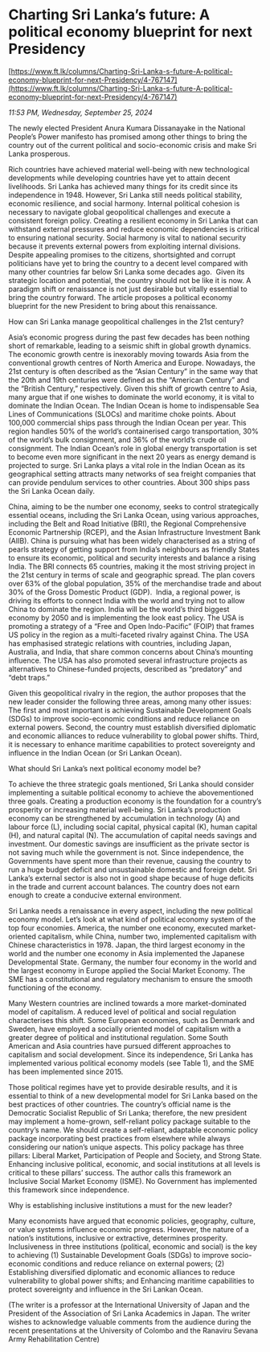 # Charting Sri Lanka’s future: A political economy blueprint for next Presidency

[https://www.ft.lk/columns/Charting-Sri-Lanka-s-future-A-political-economy-blueprint-for-next-Presidency/4-767147](https://www.ft.lk/columns/Charting-Sri-Lanka-s-future-A-political-economy-blueprint-for-next-Presidency/4-767147)

*11:53 PM, Wednesday, September 25, 2024*

The newly elected President Anura Kumara Dissanayake in the National People’s Power manifesto has promised among other things to bring the country out of the current political and socio-economic crisis and make Sri Lanka prosperous.

Rich countries have achieved material well-being with new technological developments while developing countries have yet to attain decent livelihoods. Sri Lanka has achieved many things for its credit since its independence in 1948. However, Sri Lanka still needs political stability, economic resilience, and social harmony. Internal political cohesion is necessary to navigate global geopolitical challenges and execute a consistent foreign policy. Creating a resilient economy in Sri Lanka that can withstand external pressures and reduce economic dependencies is critical to ensuring national security. Social harmony is vital to national security because it prevents external powers from exploiting internal divisions. Despite appealing promises to the citizens, shortsighted and corrupt politicians have yet to bring the country to a decent level compared with many other countries far below Sri Lanka some decades ago.  Given its strategic location and potential, the country should not be like it is now. A paradigm shift or renaissance is not just desirable but vitally essential to bring the country forward. The article proposes a political economy blueprint for the new President to bring about this renaissance.

How can Sri Lanka manage geopolitical challenges in the 21st century?

Asia’s economic progress during the past few decades has been nothing short of remarkable, leading to a seismic shift in global growth dynamics. The economic growth centre is inexorably moving towards Asia from the conventional growth centres of North America and Europe. Nowadays, the 21st century is often described as the “Asian Century” in the same way that the 20th and 19th centuries were defined as the “American Century” and the “British Century,” respectively. Given this shift of growth centre to Asia, many argue that if one wishes to dominate the world economy, it is vital to dominate the Indian Ocean. The Indian Ocean is home to indispensable Sea Lines of Communications (SLOCs) and maritime choke points. About 100,000 commercial ships pass through the Indian Ocean per year. This region handles 50% of the world’s containerised cargo transportation, 30% of the world’s bulk consignment, and 36% of the world’s crude oil consignment. The Indian Ocean’s role in global energy transportation is set to become even more significant in the next 20 years as energy demand is projected to surge. Sri Lanka plays a vital role in the Indian Ocean as its geographical setting attracts many networks of sea freight companies that can provide pendulum services to other countries. About 300 ships pass the Sri Lanka Ocean daily.

China, aiming to be the number one economy, seeks to control strategically essential oceans, including the Sri Lanka Ocean, using various approaches, including the Belt and Road Initiative (BRI), the Regional Comprehensive Economic Partnership (RCEP), and the Asian Infrastructure Investment Bank (AIIB). China is pursuing what has been widely characterised as a string of pearls strategy of getting support from India’s neighbours as friendly States to ensure its economic, political and security interests and balance a rising India. The BRI connects 65 countries, making it the most striving project in the 21st century in terms of scale and geographic spread. The plan covers over 63% of the global population, 35% of the merchandise trade and about 30% of the Gross Domestic Product (GDP).  India, a regional power, is driving its efforts to connect India with the world and trying not to allow China to dominate the region. India will be the world’s third biggest economy by 2050 and is implementing the look east policy. The USA is promoting a strategy of a “Free and Open Indo-Pacific” (FOIP) that frames US policy in the region as a multi-faceted rivalry against China. The USA has emphasised strategic relations with countries, including Japan, Australia, and India, that share common concerns about China’s mounting influence. The USA has also promoted several infrastructure projects as alternatives to Chinese-funded projects, described as “predatory” and “debt traps.”

Given this geopolitical rivalry in the region, the author proposes that the new leader consider the following three areas, among many other issues: The first and most important is achieving Sustainable Development Goals (SDGs) to improve socio-economic conditions and reduce reliance on external powers. Second, the country must establish diversified diplomatic and economic alliances to reduce vulnerability to global power shifts. Third, it is necessary to enhance maritime capabilities to protect sovereignty and influence in the Indian Ocean (or Sri Lankan Ocean).

What should Sri Lanka’s next political economy model be?

To achieve the three strategic goals mentioned, Sri Lanka should consider implementing a suitable political economy to achieve the abovementioned three goals. Creating a production economy is the foundation for a country’s prosperity or increasing material well-being. Sri Lanka’s production economy can be strengthened by accumulation in technology (A) and labour force (L), including social capital, physical capital (K), human capital (H), and natural capital (N). The accumulation of capital needs savings and investment. Our domestic savings are insufficient as the private sector is not saving much while the government is not. Since independence, the Governments have spent more than their revenue, causing the country to run a huge budget deficit and unsustainable domestic and foreign debt. Sri Lanka’s external sector is also not in good shape because of huge deficits in the trade and current account balances. The country does not earn enough to create a conducive external environment.

Sri Lanka needs a renaissance in every aspect, including the new political economy model. Let’s look at what kind of political economy system of the top four economies. America, the number one economy, executed market-oriented capitalism, while China, number two, implemented capitalism with Chinese characteristics in 1978. Japan, the third largest economy in the world and the number one economy in Asia implemented the Japanese Developmental State. Germany, the number four economy in the world and the largest economy in Europe applied the Social Market Economy. The SME has a constitutional and regulatory mechanism to ensure the smooth functioning of the economy.

Many Western countries are inclined towards a more market-dominated model of capitalism. A reduced level of political and social regulation characterises this shift. Some European economies, such as Denmark and Sweden, have employed a socially oriented model of capitalism with a greater degree of political and institutional regulation. Some South American and Asia countries have pursued different approaches to capitalism and social development. Since its independence, Sri Lanka has implemented various political economy models (see Table 1), and the SME has been implemented since 2015.

Those political regimes have yet to provide desirable results, and it is essential to think of a new developmental model for Sri Lanka based on the best practices of other countries. The country’s official name is the Democratic Socialist Republic of Sri Lanka; therefore, the new president may implement a home-grown, self-reliant policy package suitable to the country’s name. We should create a self-reliant, adaptable economic policy package incorporating best practices from elsewhere while always considering our nation’s unique aspects. This policy package has three pillars: Liberal Market, Participation of People and Society, and Strong State. Enhancing inclusive political, economic, and social institutions at all levels is critical to these pillars’ success. The author calls this framework an Inclusive Social Market Economy (ISME). No Government has implemented this framework since independence.

Why is establishing inclusive institutions a must for the new leader?

Many economists have argued that economic policies, geography, culture, or value systems influence economic progress. However, the nature of a nation’s institutions, inclusive or extractive, determines prosperity. Inclusiveness in three institutions (political, economic and social) is the key to achieving (1) Sustainable Development Goals (SDGs) to improve socio-economic conditions and reduce reliance on external powers; (2) Establishing diversified diplomatic and economic alliances to reduce vulnerability to global power shifts; and Enhancing maritime capabilities to protect sovereignty and influence in the Sri Lankan Ocean.

(The writer is a professor at the International University of Japan and the President of the Association of Sri Lanka Academics in Japan. The writer wishes to acknowledge valuable comments from the audience during the recent presentations at the University of Colombo and the Ranaviru Sevana Army Rehabilitation Centre)

